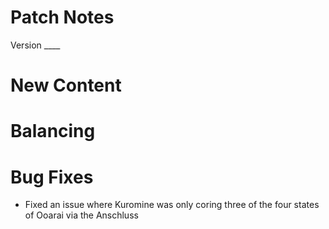 # Patch Notes
Version ____

# New Content


# Balancing


# Bug Fixes
- Fixed an issue where Kuromine was only coring three of the four states of Ooarai via the Anschluss
